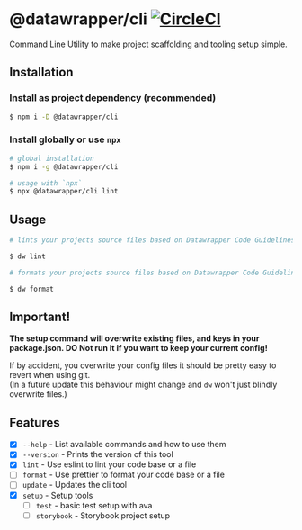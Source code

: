 # @datawrapper/cli [![CircleCI](https://circleci.com/gh/datawrapper/cli.svg?style=svg&circle-token=87e50e1f79908137e5b8dfe612cb779650cea400)](https://circleci.com/gh/datawrapper/cli)

Command Line Utility to make project scaffolding and tooling setup simple.

## Installation

### Install as project dependency (recommended)

```sh
$ npm i -D @datawrapper/cli
```

### Install globally or use `npx`

```sh
# global installation
$ npm i -g @datawrapper/cli

# usage with `npx`
$ npx @datawrapper/cli lint
```

## Usage

```sh
# lints your projects source files based on Datawrapper Code Guidelines

$ dw lint 

# formats your projects source files based on Datawrapper Code Guidelines

$ dw format 
```

## Important!

**The setup command will overwrite existing files, and keys in your package.json. DO Not run it if you want to keep your current config!** 

If by accident, you overwrite your config files it should be pretty easy to revert when using git.  
(In a future update this behaviour might change and `dw` won't just blindly overwrite files.)

## Features

* [x] `--help` - List available commands and how to use them
* [x] `--version` - Prints the version of this tool
* [x] `lint` - Use eslint to lint your code base or a file
* [ ] `format` - Use prettier to format your code base or a file
* [ ] `update` - Updates the cli tool
* [x] `setup` - Setup tools
  * [ ] `test` - basic test setup with ava
  * [ ] `storybook` - Storybook project setup
